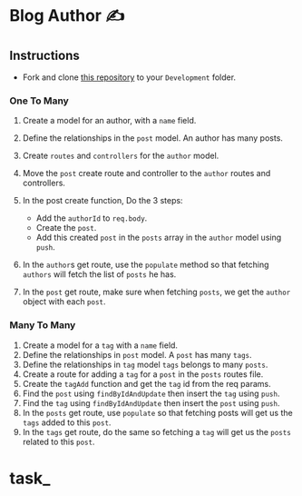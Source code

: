 # Blog Author ✍️

## Instructions

- Fork and clone [this repository](https://github.com/JoinCODED/Task-Express-M5-Relations-noSql) to your `Development` folder.

### One To Many

1. Create a model for an author, with a `name` field.
2. Define the relationships in the `post` model. An author has many posts.
3. Create `routes` and `controllers` for the `author` model.
4. Move the `post` create route and controller to the `author` routes and controllers.
5. In the post create function, Do the 3 steps:

   - Add the `authorId` to `req.body`.
   - Create the `post`.
   - Add this created `post` in the `posts` array in the `author` model using `push`.

6. In the `author`s get route, use the `populate` method so that fetching `authors` will fetch the list of `posts` he has.
7. In the `post` get route, make sure when fetching `posts`, we get the `author` object with each `post`.

### Many To Many

1. Create a model for a `tag` with a `name` field.
2. Define the relationships in `post` model. A `post` has many `tags`.
3. Define the relationships in `tag` model `tags` belongs to many `posts`.
4. Create a route for adding a `tag` for a `post` in the `posts` routes file.
5. Create the `tagAdd` function and get the `tag` id from the req params.
6. Find the `post` using `findByIdAndUpdate` then insert the `tag` using `push`.
7. Find the `tag` using `findByIdAndUpdate` then insert the `post` using `push`.
8. In the `posts` get route, use `populate` so that fetching posts will get us the `tags` added to this `post`.
9. In the `tags` get route, do the same so fetching a `tag` will get us the `posts` related to this `post`.

# task_
